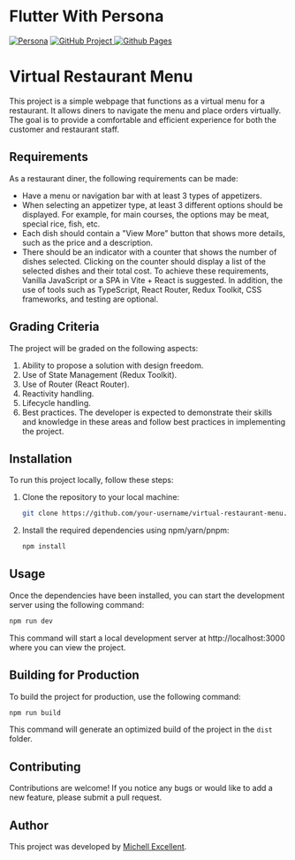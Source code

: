 # Flutter With Persona
[![Persona](https://e0.pxfuel.com/wallpapers/463/12/desktop-wallpaper-cafe-powerpoint-background-italy-cafe-menu.jpg)](https://google.com/) [![GitHub Project](https://img.shields.io/badge/github-%23121011.svg?style=for-the-badge&logo=github&logoColor=white) ](https://github.com/Miyo-Excellent/order-bite) [![Github Pages](https://img.shields.io/badge/github%20pages-121013?style=for-the-badge&logo=github&logoColor=white)](https://google.com)

# Virtual Restaurant Menu
This project is a simple webpage that functions as a virtual menu for a restaurant. It allows diners to navigate the menu and place orders virtually. The goal is to provide a comfortable and efficient experience for both the customer and restaurant staff.

## Requirements
As a restaurant diner, the following requirements can be made:

 - Have a menu or navigation bar with at least 3 types of appetizers.
 - When selecting an appetizer type, at least 3 different options should be displayed. For example, for main courses, the options may be meat, special rice, fish, etc.
 - Each dish should contain a "View More" button that shows more details, such as the price and a description.
 - There should be an indicator with a counter that shows the number of dishes selected. Clicking on the counter should display a list of the selected dishes and their total cost.
To achieve these requirements, Vanilla JavaScript or a SPA in Vite + React is suggested. In addition, the use of tools such as TypeScript, React Router, Redux Toolkit, CSS frameworks, and testing are optional.

## Grading Criteria
The project will be graded on the following aspects:
 1. Ability to propose a solution with design freedom.
 2. Use of State Management (Redux Toolkit).
 3. Use of Router (React Router).
 4. Reactivity handling.
 5. Lifecycle handling.
 6. Best practices.
The developer is expected to demonstrate their skills and knowledge in these areas and follow best practices in implementing the project.

## Installation
To run this project locally, follow these steps:

 1. Clone the repository to your local machine:
    ```bash 
    git clone https://github.com/your-username/virtual-restaurant-menu.git
    ```
 2. Install the required dependencies using npm/yarn/pnpm:
    ```bash
    npm install
    ```
## Usage
Once the dependencies have been installed, you can start the development server using the following command:
```bash
npm run dev
```
This command will start a local development server at http://localhost:3000 where you can view the project.

## Building for Production
To build the project for production, use the following command:
```bash
npm run build
```
This command will generate an optimized build of the project in the `dist` folder.


## Contributing
Contributions are welcome! If you notice any bugs or would like to add a new feature, please submit a pull request.

## Author
This project was developed by [Michell Excellent](https://github.com/Miyo-Excellent).